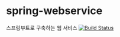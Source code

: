 # spring-webservice
스프링부트로 구축하는 웹 서비스 [![Build Status](https://travis-ci.com/bawker/spring-webservice.svg?branch=master)](https://travis-ci.com/bawker/spring-webservice)
